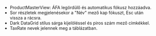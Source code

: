 - ProductMasterView: ÁFA legördülő és automatikus fókusz hozzáadva.
- Sor részletek megjelenésekor a "Név" mező kap fókuszt, Esc után vissza a rácsra.
- Dark DataGrid stílus sárga kijelöléssel és piros szám mező címkékkel.
- TaxRate nevek jelennek meg a táblázatban.
